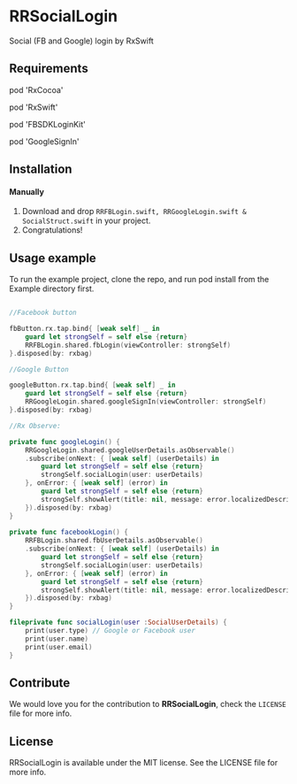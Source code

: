# RRSocialLogin
Social (FB and Google) login by RxSwift


## Requirements

pod 'RxCocoa'

pod 'RxSwift'

pod 'FBSDKLoginKit'

pod 'GoogleSignIn'


## Installation

#### Manually
1. Download and drop ```RRFBLogin.swift, RRGoogleLogin.swift & SocialStruct.swift``` in your project.  
2. Congratulations!  

## Usage example
To run the example project, clone the repo, and run pod install from the Example directory first.


```swift

//Facebook button

fbButton.rx.tap.bind{ [weak self] _ in
    guard let strongSelf = self else {return}
    RRFBLogin.shared.fbLogin(viewController: strongSelf)
}.disposed(by: rxbag)

//Google Button

googleButton.rx.tap.bind{ [weak self] _ in
    guard let strongSelf = self else {return}
    RRGoogleLogin.shared.googleSignIn(viewController: strongSelf)
}.disposed(by: rxbag)

//Rx Observe:

private func googleLogin() {
    RRGoogleLogin.shared.googleUserDetails.asObservable()
    .subscribe(onNext: { [weak self] (userDetails) in
        guard let strongSelf = self else {return}
        strongSelf.socialLogin(user: userDetails)
    }, onError: { [weak self] (error) in
        guard let strongSelf = self else {return}
        strongSelf.showAlert(title: nil, message: error.localizedDescription)
    }).disposed(by: rxbag)
}
    
private func facebookLogin() {
    RRFBLogin.shared.fbUserDetails.asObservable()
    .subscribe(onNext: { [weak self] (userDetails) in
        guard let strongSelf = self else {return}
        strongSelf.socialLogin(user: userDetails)
    }, onError: { [weak self] (error) in
        guard let strongSelf = self else {return}
        strongSelf.showAlert(title: nil, message: error.localizedDescription)
    }).disposed(by: rxbag)
}

fileprivate func socialLogin(user :SocialUserDetails) {
    print(user.type) // Google or Facebook user
    print(user.name)
    print(user.email)
}

```

## Contribute

We would love you for the contribution to **RRSocialLogin**, check the ``LICENSE`` file for more info.


## License

RRSocialLogin is available under the MIT license. See the LICENSE file for more info.


